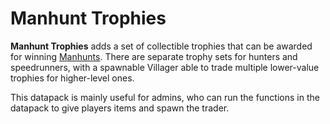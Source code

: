 # Manhunt Trophies

**Manhunt Trophies** adds a set of collectible trophies that can be awarded for winning [Manhunts](https://github.com/Drakonkinst/DrakonsDatapacks/tree/master/datapacks/dc_manhunt_compass). There are separate trophy sets for hunters and speedrunners, with a spawnable Villager able to trade multiple lower-value trophies for higher-level ones.

This datapack is mainly useful for admins, who can run the functions in the datapack to give players items and spawn the trader.
